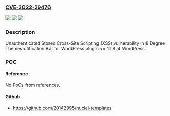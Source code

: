 ### [CVE-2022-29476](https://cve.mitre.org/cgi-bin/cvename.cgi?name=CVE-2022-29476)
![](https://img.shields.io/static/v1?label=Product&message=Notification%20Bar%20for%20WordPress&color=blue)
![](https://img.shields.io/static/v1?label=Version&message=%3C%3D%201.1.8%3C%3D%201.1.8%20&color=brighgreen)
![](https://img.shields.io/static/v1?label=Vulnerability&message=CWE-79%20Cross-site%20Scripting%20(XSS)&color=brighgreen)

### Description

Unauthenticated Stored Cross-Site Scripting (XSS) vulnerability in 8 Degree Themes otification Bar for WordPress plugin <= 1.1.8 at WordPress.

### POC

#### Reference
No PoCs from references.

#### Github
- https://github.com/20142995/nuclei-templates

